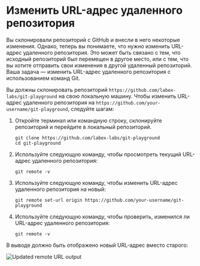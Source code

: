 # Изменить URL-адрес удаленного репозитория

Вы склонировали репозиторий с GitHub и внесли в него некоторые изменения. Однако, теперь вы понимаете, что нужно изменить URL-адрес удаленного репозитория. Это может быть связано с тем, что исходный репозиторий был перемещен в другое место, или с тем, что вы хотите отправить свои изменения в другой удаленный репозиторий. Ваша задача — изменить URL-адрес удаленного репозитория с использованием команд Git.

Вы должны склонировать репозиторий `https://github.com/labex-labs/git-playground` на свою локальную машину. Чтобы изменить URL-адрес удаленного репозитория на `https://github.com/your-username/git-playground`, следуйте шагам:

1. Откройте терминал или командную строку, склонируйте репозиторий и перейдите в локальный репозиторий.
   ```
   git clone https://github.com/labex-labs/git-playground
   cd git-playground
   ```
2. Используйте следующую команду, чтобы просмотреть текущий URL-адрес удаленного репозитория:
   ```
   git remote -v
   ```
3. Используйте следующую команду, чтобы изменить URL-адрес удаленного репозитория на новый:
   ```
   git remote set-url origin https://github.com/your-username/git-playground
   ```
4. Используйте следующую команду, чтобы проверить, изменился ли URL-адрес удаленного репозитория:
   ```
   git remote -v
   ```

В выводе должно быть отображено новый URL-адрес вместо старого:

![Updated remote URL output](../assets/challenge-change-remote-url-step1-1.png)
